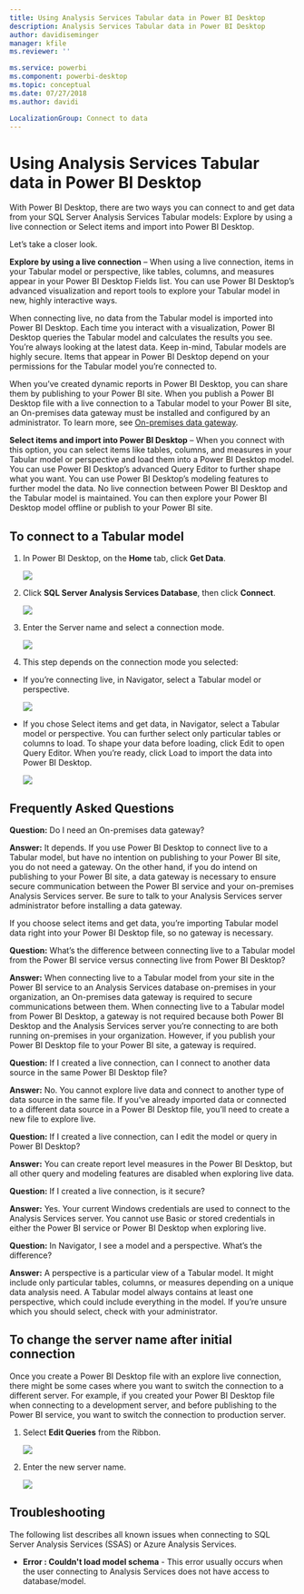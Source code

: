 ```yaml
---
title: Using Analysis Services Tabular data in Power BI Desktop
description: Analysis Services Tabular data in Power BI Desktop
author: davidiseminger
manager: kfile
ms.reviewer: ''

ms.service: powerbi
ms.component: powerbi-desktop
ms.topic: conceptual
ms.date: 07/27/2018
ms.author: davidi

LocalizationGroup: Connect to data
---
```

# Using Analysis Services Tabular data in Power BI Desktop
With Power BI Desktop, there are two ways you can connect to and get data from your SQL Server Analysis Services Tabular models: Explore by using a live connection or Select items and import into Power BI Desktop.

Let’s take a closer look.

**Explore by using a live connection** – When using a live connection, items in your Tabular model or perspective, like tables, columns, and measures appear in your Power BI Desktop Fields list. You can use Power BI Desktop’s advanced visualization and report tools to explore your Tabular model in new, highly interactive ways.

When connecting live, no data from the Tabular model is imported into Power BI Desktop. Each time you interact with a visualization, Power BI Desktop queries the Tabular model and calculates the results you see. You’re always looking at the latest data. Keep in-mind, Tabular models are highly secure. Items that appear in Power BI Desktop depend on your permissions for the Tabular model you’re connected to.

When you’ve created dynamic reports in Power BI Desktop, you can share them by publishing to your Power BI site. When you publish a Power BI Desktop file with a live connection to a Tabular model to your Power BI site, an On-premises data gateway must be installed and configured by an administrator. To learn more, see [On-premises data gateway](service-gateway-onprem.md).

**Select items and import into Power BI Desktop** – When you connect with this option, you can select items like tables, columns, and measures in your Tabular model or perspective and load them into a Power BI Desktop model. You can use Power BI Desktop’s advanced Query Editor to further shape what you want. You can use Power BI Desktop’s modeling features to further model the data. No live connection between Power BI Desktop and the Tabular model is maintained. You can then explore your Power BI Desktop model offline or publish to your Power BI site.

## To connect to a Tabular model
1. In Power BI Desktop, on the **Home** tab, click ﻿**Get Data**.
   
   ![](media/desktop-analysis-services-tabular-data/pbid_sqlas_getdata.png)
2. Click **SQL Server Analysis Services Database**, then click **Connect**.
   
   ![](media/desktop-analysis-services-tabular-data/pbid_sqlas_getdata_as.png)
3. Enter the Server name and select a connection mode. 
   
   ![](media/desktop-analysis-services-tabular-data/pbid_sqlas_getdata_as_server.png)
4. This step depends on the connection mode you selected:

* If you’re connecting live, in Navigator, select a Tabular model or perspective.
  
  ![](media/desktop-analysis-services-tabular-data/pbid_sqlas_getdata_as_live.png)
* If you chose Select items and get data, in Navigator, select a Tabular model or perspective. You can further select only particular tables or columns to load. To shape your data before loading, click Edit to open Query Editor. When you’re ready, click Load to import the data into Power BI Desktop.

  ![](media/desktop-analysis-services-tabular-data/pbid_sqlas_getdata_as_select.png)

## Frequently Asked Questions
**Question:** Do I need an On-premises data gateway?

**Answer:** It depends. If you use Power BI Desktop to connect live to a Tabular model, but have no intention on publishing to your Power BI site, you do not need a gateway. On the other hand, if you do intend on publishing to your Power BI site, a data gateway is necessary to ensure secure communication between the Power BI service and your on-premises Analysis Services server. Be sure to talk to your Analysis Services server administrator before installing a data gateway.

If you choose select items and get data, you’re importing Tabular model data right into your Power BI Desktop file, so no gateway is necessary.

**Question:** What’s the difference between connecting live to a Tabular model from the Power BI service versus connecting live from Power BI Desktop?

**Answer:** When connecting live to a Tabular model from your site in the Power BI service to an Analysis Services database on-premises in your organization, an On-premises data gateway is required to secure communications between them. When connecting live to a Tabular model from Power BI Desktop, a gateway is not required because both Power BI Desktop and the Analysis Services server you’re connecting to are both running on-premises in your organization. However, if you publish your Power BI Desktop file to your Power BI site, a gateway is required.

**Question:** If I created a live connection, can I connect to another data source in the same Power BI Desktop file?

**Answer:** No. You cannot explore live data and connect to another type of data source in the same file. If you’ve already imported data or connected to a different data source in a Power BI Desktop file, you’ll need to create a new file to explore live.

**Question:** If I created a live connection, can I edit the model or query in Power BI Desktop?

**Answer:** You can create report level measures in the Power BI Desktop, but all other query and modeling features are disabled when exploring live data.

**Question:** If I created a live connection, is it secure?

**Answer:** Yes. Your current Windows credentials are used to connect to the Analysis Services server. You cannot use Basic or stored credentials in either the Power BI service or Power BI Desktop when exploring live.

**Question:** In Navigator, I see a model and a perspective. What’s the difference?

**Answer:** A perspective is a particular view of a Tabular model. It might include only particular tables, columns, or measures depending on a unique data analysis need. A Tabular model always contains at least one perspective, which could include everything in the model. If you’re unsure which you should select, check with your administrator.

## To change the server name after initial connection
Once you create a Power BI Desktop file with an explore live connection, there might be some cases where you want to switch the connection to a different server. For example, if you created your Power BI Desktop file when connecting to a development server, and before publishing to the Power BI service, you want to switch the connection to production server.

1. Select **Edit Queries** from the Ribbon.
   
   ![](media/desktop-analysis-services-tabular-data/pbid_sqlas_chname_editquery.png)
2. Enter the new server name.
   
   ![](media/desktop-analysis-services-tabular-data/pbid_sqlas_chname_dialog.png)
   
   
## Troubleshooting 
The following list describes all known issues when connecting to SQL Server Analysis Services (SSAS) or Azure Analysis Services. 

* **Error : Couldn't load model schema** - This error usually occurs when the user connecting to Analysis Services does not have access to database/model.

